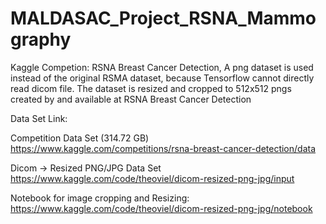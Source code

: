 # MALDASAC_Project_RSNA_Mammography
Kaggle Competion: RSNA Breast Cancer Detection, A png dataset is used instead of the original RSMA dataset, because Tensorflow cannot directly read dicom file. The dataset is resized and cropped to 512x512 pngs created by and available at RSNA Breast Cancer Detection

Data Set Link:

Competition Data Set (314.72 GB)
https://www.kaggle.com/competitions/rsna-breast-cancer-detection/data

Dicom -> Resized PNG/JPG Data Set 
https://www.kaggle.com/code/theoviel/dicom-resized-png-jpg/input

Notebook for image cropping and Resizing:
https://www.kaggle.com/code/theoviel/dicom-resized-png-jpg/notebook
